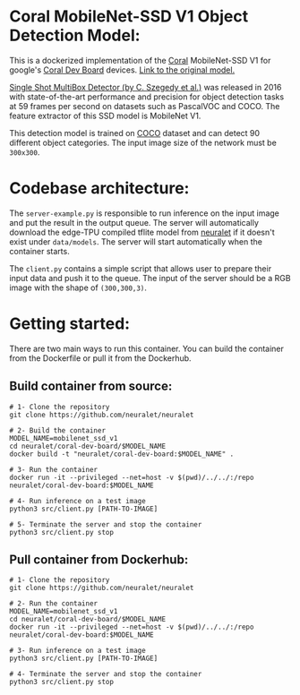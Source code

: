# Coral MobileNet-SSD V1 Object Detection Model:
This is a dockerized implementation of the [Coral](https://coral.ai/) MobileNet-SSD V1 for google's [Coral Dev Board](https://coral.ai/products/dev-board/) devices. [Link to the original model.](https://github.com/google-coral/edgetpu/raw/master/test_data/mobilenet_ssd_v1_coco_quant_postprocess_edgetpu.tflite)

[Single Shot MultiBox Detector (by C. Szegedy et al.)](https://arxiv.org/abs/1512.02325) was released in 2016 with state-of-the-art performance and precision for object detection tasks at 59 frames per second on datasets such as PascalVOC and COCO. The feature extractor of this SSD model is MobileNet V1.

This detection model is trained on [COCO](http://cocodataset.org/) dataset and can detect 90 different object categories. The input image size of the network must be ```300x300```.

# Codebase architecture:
The ```server-example.py``` is responsible to run inference on the input image and put the result in the output queue. The server will automatically download the edge-TPU compiled tflite model from [neuralet](https://github.com/neuralet/neuralet-models) if it doesn't exist under ```data/models```. The server will start automatically when the container starts.

The ```client.py``` contains a simple script that allows user to prepare their input data and push it to the queue. The input of the server should be a RGB image with the shape of ```(300,300,3)```.

# Getting started:
There are two main ways to run this container. You can build the container from the Dockerfile or pull it from the Dockerhub.
## Build container from source:

```
# 1- Clone the repository
git clone https://github.com/neuralet/neuralet

# 2- Build the container
MODEL_NAME=mobilenet_ssd_v1
cd neuralet/coral-dev-board/$MODEL_NAME
docker build -t "neuralet/coral-dev-board:$MODEL_NAME" .

# 3- Run the container
docker run -it --privileged --net=host -v $(pwd)/../../:/repo neuralet/coral-dev-board:$MODEL_NAME

# 4- Run inference on a test image
python3 src/client.py [PATH-TO-IMAGE]

# 5- Terminate the server and stop the container
python3 src/client.py stop
```

## Pull container from Dockerhub:

```
# 1- Clone the repository
git clone https://github.com/neuralet/neuralet

# 2- Run the container
MODEL_NAME=mobilenet_ssd_v1
cd neuralet/coral-dev-board/$MODEL_NAME
docker run -it --privileged --net=host -v $(pwd)/../../:/repo neuralet/coral-dev-board:$MODEL_NAME

# 3- Run inference on a test image
python3 src/client.py [PATH-TO-IMAGE]

# 4- Terminate the server and stop the container
python3 src/client.py stop
```
